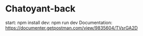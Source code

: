 # Chatoyant-back
start: npm install
dev: npm run dev
Documentation: https://documenter.getpostman.com/view/9835604/TVsrGA2D
